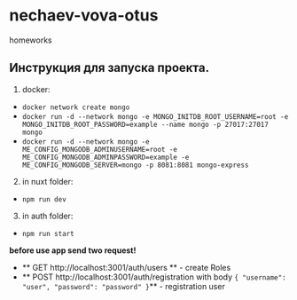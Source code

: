 # nechaev-vova-otus
homeworks

## Инструкция для запуска проекта.

1. docker:
* `docker network create mongo`
* `docker run -d --network mongo -e MONGO_INITDB_ROOT_USERNAME=root -e MONGO_INITDB_ROOT_PASSWORD=example --name mongo -p 27017:27017 mongo`
* `docker run -d --network mongo -e ME_CONFIG_MONGODB_ADMINUSERNAME=root -e ME_CONFIG_MONGODB_ADMINPASSWORD=example -e ME_CONFIG_MONGODB_SERVER=mongo -p 8081:8081 mongo-express`
2. in nuxt folder:
* `npm run dev`
3. in auth folder:
* `npm run start`

**before use app send two request!**
* ** GET http://localhost:3001/auth/users ** - create Roles
* ** POST http://localhost:3001/auth/registration with body 
`{
  "username": "user",
  "password": "password"
}`** - registration user